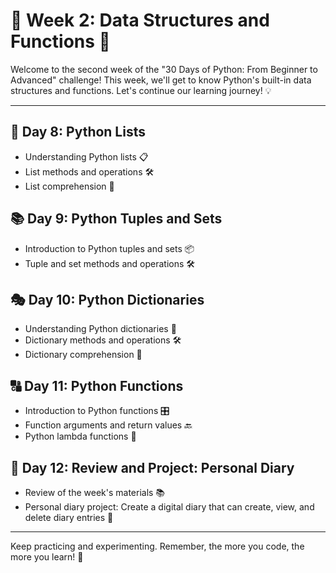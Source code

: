 # 🐍 Week 2: Data Structures and Functions 🚀

Welcome to the second week of the "30 Days of Python: From Beginner to Advanced" challenge! This week, we'll get to know Python's built-in data structures and functions. Let's continue our learning journey! 💡

---

## 📝 Day 8: Python Lists

* Understanding Python lists 📋
* List methods and operations 🛠️
* List comprehension 🔄

## 📚 Day 9: Python Tuples and Sets

* Introduction to Python tuples and sets 📦
* Tuple and set methods and operations 🛠️

## 🎭 Day 10: Python Dictionaries

* Understanding Python dictionaries 📖
* Dictionary methods and operations 🛠️
* Dictionary comprehension 🔄

## 🔠 Day 11: Python Functions

* Introduction to Python functions 🎛️
* Function arguments and return values 🔙
* Python lambda functions 🚀

## 🔄 Day 12: Review and Project: Personal Diary

* Review of the week's materials 📚
* Personal diary project: Create a digital diary that can create, view, and delete diary entries 📔

---

Keep practicing and experimenting. Remember, the more you code, the more you learn! 🎉
